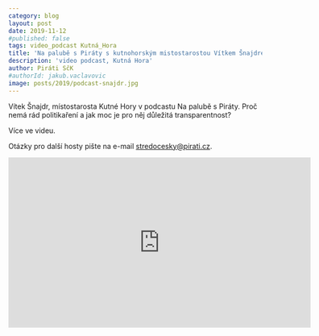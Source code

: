 ```yaml
---
category: blog
layout: post
date: 2019-11-12
#published: false
tags: video_podcast Kutná_Hora
title: 'Na palubě s Piráty s kutnohorským mistostarostou Vítkem Šnajdrem'
description: 'video podcast, Kutná Hora'
author: Piráti SčK
#authorId: jakub.vaclavovic
image: posts/2019/podcast-snajdr.jpg
---
```


Vítek Šnajdr, místostarosta Kutné Hory v podcastu Na palubě s Piráty. Proč nemá rád politikaření a jak moc je pro něj důležitá transparentnost?

Více ve videu.

Otázky pro další hosty pište na e-mail stredocesky@pirati.cz.

<iframe width="600" height="338" src="https://www.youtube.com/embed/P4XGzlnSGlY" frameborder="0" allow="accelerometer; autoplay; encrypted-media; gyroscope; picture-in-picture" allowfullscreen></iframe>
